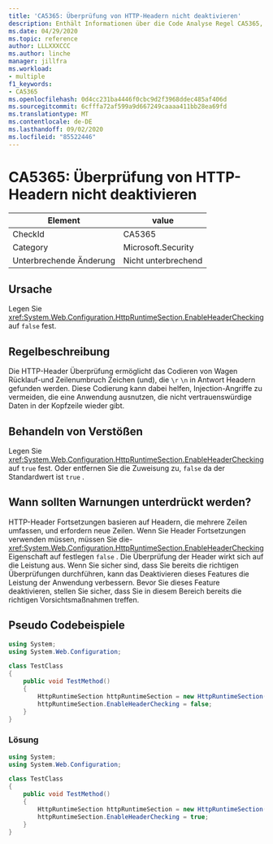 ```yaml
---
title: 'CA5365: Überprüfung von HTTP-Headern nicht deaktivieren'
description: Enthält Informationen über die Code Analyse Regel CA5365, einschließlich der Gründe, der Behebung von Verstößen und der Zeit, zu der Sie unterdrückt werden soll.
ms.date: 04/29/2020
ms.topic: reference
author: LLLXXXCCC
ms.author: linche
manager: jillfra
ms.workload:
- multiple
f1_keywords:
- CA5365
ms.openlocfilehash: 0d4cc231ba4446f0cbc9d2f3968ddec485af406d
ms.sourcegitcommit: 6cfffa72af599a9d667249caaaa411bb28ea69fd
ms.translationtype: MT
ms.contentlocale: de-DE
ms.lasthandoff: 09/02/2020
ms.locfileid: "85522446"
---
```

# <a name="ca5365-do-not-disable-http-header-checking"></a>CA5365: Überprüfung von HTTP-Headern nicht deaktivieren

|Element|value|
|-|-|
|CheckId|CA5365|
|Category|Microsoft.Security|
|Unterbrechende Änderung|Nicht unterbrechend|

## <a name="cause"></a>Ursache

Legen Sie <xref:System.Web.Configuration.HttpRuntimeSection.EnableHeaderChecking> auf `false` fest.

## <a name="rule-description"></a>Regelbeschreibung

Die HTTP-Header Überprüfung ermöglicht das Codieren von Wagen Rücklauf-und Zeilenumbruch Zeichen (und), die `\r` `\n` in Antwort Headern gefunden werden. Diese Codierung kann dabei helfen, Injection-Angriffe zu vermeiden, die eine Anwendung ausnutzen, die nicht vertrauenswürdige Daten in der Kopfzeile wieder gibt.

## <a name="how-to-fix-violations"></a>Behandeln von Verstößen

Legen Sie <xref:System.Web.Configuration.HttpRuntimeSection.EnableHeaderChecking> auf `true` fest. Oder entfernen Sie die Zuweisung zu, `false` da der Standardwert ist `true` .

## <a name="when-to-suppress-warnings"></a>Wann sollten Warnungen unterdrückt werden?

HTTP-Header Fortsetzungen basieren auf Headern, die mehrere Zeilen umfassen, und erfordern neue Zeilen. Wenn Sie Header Fortsetzungen verwenden müssen, müssen Sie die- <xref:System.Web.Configuration.HttpRuntimeSection.EnableHeaderChecking> Eigenschaft auf festlegen `false` . Die Überprüfung der Header wirkt sich auf die Leistung aus. Wenn Sie sicher sind, dass Sie bereits die richtigen Überprüfungen durchführen, kann das Deaktivieren dieses Features die Leistung der Anwendung verbessern. Bevor Sie dieses Feature deaktivieren, stellen Sie sicher, dass Sie in diesem Bereich bereits die richtigen Vorsichtsmaßnahmen treffen.

## <a name="pseudo-code-examples"></a>Pseudo Codebeispiele

```csharp
using System;
using System.Web.Configuration;

class TestClass
{
    public void TestMethod()
    {
        HttpRuntimeSection httpRuntimeSection = new HttpRuntimeSection();
        httpRuntimeSection.EnableHeaderChecking = false;
    }
}
```

### <a name="solution"></a>Lösung

```csharp
using System;
using System.Web.Configuration;

class TestClass
{
    public void TestMethod()
    {
        HttpRuntimeSection httpRuntimeSection = new HttpRuntimeSection();
        httpRuntimeSection.EnableHeaderChecking = true;
    }
}
```
